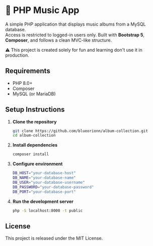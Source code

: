 # 🎵 PHP Music App

A simple PHP application that displays music albums from a MySQL database.  
Access is restricted to logged-in users only. Built with **Bootstrap 5**, **Composer**, and follows a clean MVC-like structure.

⚠️ This project is created solely for fun and learning don't use it in production.

## Requirements

- PHP 8.0+
- Composer
- MySQL (or MariaDB)

## Setup Instructions

1. **Clone the repository**

   ```bash
   git clone https://github.com/blueorionn/album-collection.git
   cd album-collection
   ```

2. **Install dependencies**

   ```bash
   composer install
   ```

3. **Configure environment**

   ```bash
   DB_HOST="your-database-host"
   DB_NAME="your-database-name"
   DB_USER="your-database-username"
   DB_PASSWORD="your-database-password"
   DB_PORT="your-database-port"
   ```

4. **Run the development server**

   ```bash
   php -S localhost:8000 -t public
   ```

## License

This project is released under the MIT License.
